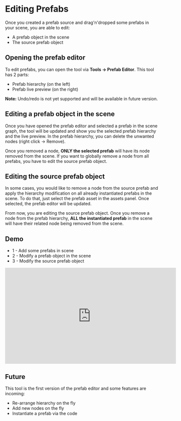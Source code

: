# Editing Prefabs

Once you created a prefab source and drag'n'dropped some prefabs in your scene, you are able to edit:
* A prefab object in the scene
* The source prefab object

## Opening the prefab editor
To edit prefabs, you can open the tool via **Tools -> Prefab Editor**.
This tool has 2 parts:
* Prefab hierarchy (on the left)
* Prefab live preview (on the right)

**Note:** Undo/redo is not yet supported and will be available in future version.

## Editing a prefab object in the scene
Once you have opened the prefab editor and selected a prefab in the scene graph, the tool will be updated and show you the selected prefab hierarchy and the live preview.
In the prefab hierarchy, you can delete the unwanted nodes (right click -> Remove).

Once you removed a node, **ONLY the selected prefab** will have its node removed from the scene. If you want to globally remove a node from all prefabs, you have to edit the source prefab object.

## Editing the source prefab object
In some cases, you would like to remove a node from the source prefab and apply the hierarchy modification on all already instantiated prefabs in the scene. To do that, just select the prefab asset in the assets panel.
Once selected, the prefab editor will be updated.

From now, you are editing the source prefab object. Once you remove a node from the prefab hierarchy, **ALL the instantiated prefab** in the scene will have their related node being removed from the scene.

## Demo
* 1 - Add some prefabs in scene
* 2 - Modify a prefab object in the scene
* 3 - Modify the source prefab object

<iframe width="560" height="315" src="https://www.youtube.com/embed/tVMI2cUC2lU" frameborder="0" allow="accelerometer; autoplay; encrypted-media; gyroscope; picture-in-picture" allowfullscreen></iframe>

## Future
This tool is the first version of the prefab editor and some features are incoming:
* Re-arrange hierarchy on the fly
* Add new nodes on the fly
* Instantiate a prefab via the code
